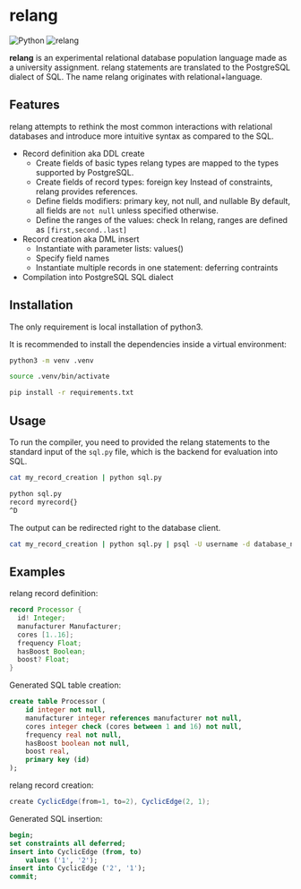 relang
======

![Python](https://img.shields.io/badge/Python-ply-blue?logo=python)
![relang](https://img.shields.io/badge/relang-red)

**relang** is an experimental relational database population language made as a
university assignment. relang statements are translated to the PostgreSQL
dialect of SQL. The name relang originates with relational+language.

Features
--------

relang attempts to rethink the most common interactions with relational
databases and introduce more intuitive syntax as compared to the SQL.

- Record definition aka DDL create
  - Create fields of basic types
  relang types are mapped to the types supported by PostgreSQL.
  - Create fields of record types: foreign key
  Instead of constraints, relang provides references.
  - Define fields modifiers: primary key, not null, and nullable
  By default, all fields are `not null` unless specified otherwise.
  - Define the ranges of the values: check
  In relang, ranges are defined as `[first,second..last]`
- Record creation aka DML insert
  - Instantiate with parameter lists: values()
  - Specify field names
  - Instantiate multiple records in one statement: deferring contraints
- Compilation into PostgreSQL SQL dialect

Installation
------------

The only requirement is local installation of python3.

It is recommended to install the dependencies inside a virtual environment:
```bash
python3 -m venv .venv
```
```bash
source .venv/bin/activate
```

```bash
pip install -r requirements.txt
```

Usage
-----

To run the compiler, you need to provided the relang statements to the standard
input of the `sql.py` file, which is the backend for evaluation into SQL.

```bash
cat my_record_creation | python sql.py
```

```bash
python sql.py
record myrecord{}
^D
```

The output can be redirected right to the database client.
```bash
cat my_record_creation | python sql.py | psql -U username -d database_name
```

Examples
--------

relang record definition:
```java
record Processor {
  id! Integer;
  manufacturer Manufacturer;
  cores [1..16];
  frequency Float;
  hasBoost Boolean;
  boost? Float;
}
```

Generated SQL table creation:
```sql
create table Processor (
	id integer not null,
	manufacturer integer references manufacturer not null,
	cores integer check (cores between 1 and 16) not null,
	frequency real not null,
	hasBoost boolean not null,
	boost real,
	primary key (id)
);
```

relang record creation:
```java
create CyclicEdge(from=1, to=2), CyclicEdge(2, 1);
```

Generated SQL insertion:
```sql
begin;
set constraints all deferred;
insert into CyclicEdge (from, to)
	values ('1', '2');
insert into CyclicEdge ('2', '1');
commit;
```
